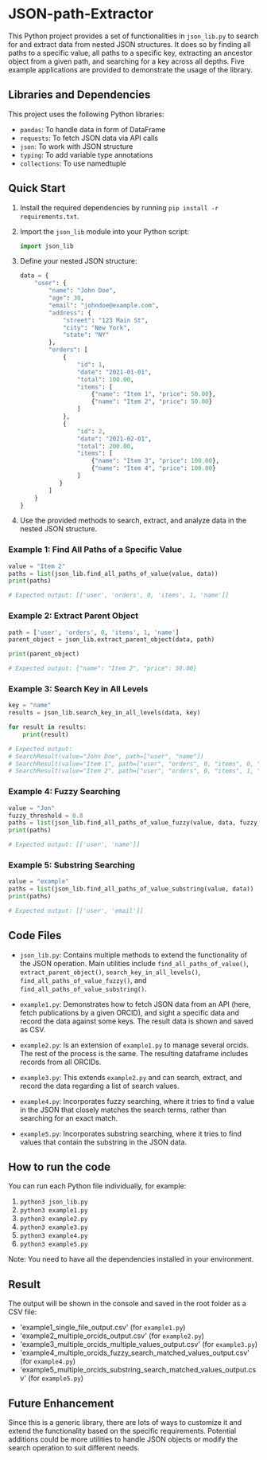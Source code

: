 # JSON-path-Extractor

This Python project provides a set of functionalities in `json_lib.py` to search for and extract data from nested JSON structures. It does so by finding all paths to a specific value, all paths to a specific key, extracting an ancestor object from a given path, and searching for a key across all depths. Five example applications are provided to demonstrate the usage of the library.

## Libraries and Dependencies

This project uses the following Python libraries:

- `pandas`: To handle data in form of DataFrame
- `requests`: To fetch JSON data via API calls
- `json`: To work with JSON structure
- `typing`: To add variable type annotations
- `collections`: To use namedtuple

## Quick Start

1. Install the required dependencies by running `pip install -r requirements.txt`.

2. Import the `json_lib` module into your Python script:

   ```python
   import json_lib
   ```

3. Define your nested JSON structure:

   ```python
   data = {
       "user": {
           "name": "John Doe",
           "age": 30,
           "email": "johndoe@example.com",
           "address": {
               "street": "123 Main St",
               "city": "New York",
               "state": "NY"
           },
           "orders": [
               {
                   "id": 1,
                   "date": "2021-01-01",
                   "total": 100.00,
                   "items": [
                       {"name": "Item 1", "price": 50.00},
                       {"name": "Item 2", "price": 50.00}
                   ]
               },
               {
                   "id": 2,
                   "date": "2021-02-01",
                   "total": 200.00,
                   "items": [
                       {"name": "Item 3", "price": 100.00},
                       {"name": "Item 4", "price": 100.00}
                   ]
              }
           ]
       }
   }
   ```

4. Use the provided methods to search, extract, and analyze data in the nested JSON structure.

### Example 1: Find All Paths of a Specific Value

```python
value = "Item 2"
paths = list(json_lib.find_all_paths_of_value(value, data))
print(paths)

# Expected output: [['user', 'orders', 0, 'items', 1, 'name']]
```

### Example 2: Extract Parent Object

```python
path = ['user', 'orders', 0, 'items', 1, 'name']
parent_object = json_lib.extract_parent_object(data, path)

print(parent_object)

# Expected output: {"name": "Item 2", "price": 50.00}
```

### Example 3: Search Key in All Levels

```python
key = "name"
results = json_lib.search_key_in_all_levels(data, key)

for result in results:
    print(result)

# Expected output: 
# SearchResult(value="John Doe", path=["user", "name"])
# SearchResult(value="Item 1", path=["user", "orders", 0, "items", 0, "name"])
# SearchResult(value="Item 2", path=["user", "orders", 0, "items", 1, "name"])
```

### Example 4: Fuzzy Searching

```python
value = "Jon"
fuzzy_threshold = 0.8
paths = list(json_lib.find_all_paths_of_value_fuzzy(value, data, fuzzy_threshold=fuzzy_threshold))
print(paths)

# Expected output: [['user', 'name']]
```

### Example 5: Substring Searching

```python
value = "example"
paths = list(json_lib.find_all_paths_of_value_substring(value, data))
print(paths)

# Expected output: [['user', 'email']]
```

## Code Files

- `json_lib.py`: Contains multiple methods to extend the functionality of the JSON operation. Main utilities include `find_all_paths_of_value()`, `extract_parent_object()`, `search_key_in_all_levels()`, `find_all_paths_of_value_fuzzy()`, and `find_all_paths_of_value_substring()`.

- `example1.py`: Demonstrates how to fetch JSON data from an API (here, fetch publications by a given ORCID), and sight a specific data and record the data against some keys. The result data is shown and saved as CSV.   

- `example2.py`: Is an extension of `example1.py` to manage several orcids. The rest of the process is the same. The resulting dataframe includes records from all ORCIDs.

- `example3.py`: This extends `example2.py` and can search, extract, and record the data regarding a list of search values.

- `example4.py`: Incorporates fuzzy searching, where it tries to find a value in the JSON that closely matches the search terms, rather than searching for an exact match.

- `example5.py`: Incorporates substring searching, where it tries to find values that contain the substring in the JSON data.

## How to run the code

You can run each Python file individually, for example:

1. `python3 json_lib.py`
2. `python3 example1.py`
3. `python3 example2.py`
4. `python3 example3.py`
5. `python3 example4.py`
6. `python3 example5.py`  

Note: You need to have all the dependencies installed in your environment.

## Result

The output will be shown in the console and saved in the root folder as a CSV file:

- 'example1_single_file_output.csv' (for `example1.py`)
- 'example2_multiple_orcids_output.csv' (for `example2.py`)
- 'example3_multiple_orcids_multiple_values_output.csv' (for `example3.py`)
- 'example4_multiple_orcids_fuzzy_search_matched_values_output.csv' (for `example4.py`)
- 'example5_multiple_orcids_substring_search_matched_values_output.csv' (for `example5.py`)

## Future Enhancement

Since this is a generic library, there are lots of ways to customize it and extend the functionality based on the specific requirements. Potential additions could be more utilities to handle JSON objects or modify the search operation to suit different needs.